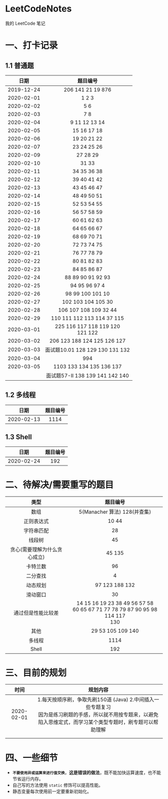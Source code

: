 # LeetCodeNotes
我的 LeetCode 笔记

# 一、打卡记录

## 1.1 普通题

|    日期    |                   题目编号                   |
| :--------: | :------------------------------------------: |
| 2019-12-24 |          206   141   21   19   876           |
| 2020-02-01 |                  1   2   3                   |
| 2020-02-02 |                    5   6                     |
| 2020-02-03 |                    7   8                     |
| 2020-02-04 |              9   11  12  13  14              |
| 2020-02-05 |                15  16  17  18                |
| 2020-02-06 |                19  20  21 22                 |
| 2020-02-07 |                23  24  25  26                |
| 2020-02-09 |                  27  28  29                  |
| 2020-02-10 |                    31  33                    |
| 2020-02-11 |                34  35  36  38                |
| 2020-02-12 |                39  40  41  42                |
| 2020-02-13 |                43  45  46  47                |
| 2020-02-14 |                48  49  50  51                |
| 2020-02-15 |                52  53  54  55                |
| 2020-02-16 |                56  57  58  59                |
| 2020-02-17 |                60  61  62  63                |
| 2020-02-18 |                64  65  66  67                |
| 2020-02-19 |                68  69  70  71                |
| 2020-02-20 |                72  73  74  75                |
| 2020-02-21 |                76  77  78  79                |
| 2020-02-22 |                80  81  82  83                |
| 2020-02-23 |                84  85  86  87                |
| 2020-02-24 |            88  89  90  91  92  93            |
| 2020-02-25 |              94  95  96  97  4               |
| 2020-02-26 |             98  99  100  101  10             |
| 2020-02-27 |            102  103  104  105  30            |
| 2020-02-28 |          106  107  108  109  32  44          |
| 2020-02-29 |       110  111  112  113  114  37  115       |
| 2020-03-01 | 225  116  117  118  119  120  <br />121  122 |
| 2020-03-02 |      206  123  188  124  125  126  127       |
| 2020-03-03 |     面试题10.01  128  129  130  131  132     |
| 2020-03-04 |                     994                      |
| 2020-03-05 |        1103  133  134  135  136  137         |
|            |     面试题57-II  138  139  141  142  140     |

## 1.2 多线程

|    日期    | 题目编号 |
| :--------: | :------: |
| 2020-02-13 |   1114   |

## 1.3 Shell

|    日期    | 题目编号 |
| :--------: | :------: |
| 2020-02-24 |   192    |



# 二、待解决/需要重写的题目

|             类型             |                           题目编号                           |
| :--------------------------: | :----------------------------------------------------------: |
|             数组             |                5(Manacher 算法)  128(并查集)                 |
|          正则表达式          |                            10  44                            |
|          字符串匹配          |                              28                              |
|            线段树            |                              45                              |
| 贪心(需要理解为什么贪心成立) |                           45  135                            |
|           卡特兰数           |                              96                              |
|           二分查找           |                              4                               |
|           动态规划           |                      97  123  188  132                       |
|           滑动窗口           |                              30                              |
|      通过但是性能比较差      | 14  15  16  19  23  38  49  56  57  58<br />60  65  67  71  77  78  79  87  90  95  98  114  117<br />130 |
|             其他             |                    29  53  105  109  140                     |
|            多线程            |                             1114                             |
|            Shell             |                             192                              |



# 三、目前的规划

|    时间    |                           规划内容                           |
| :--------: | :----------------------------------------------------------: |
| 2020-02-01 | 1.每天按顺序刷，争取先刷150道 (Java)  2.中间插入一些专题复习 <br />因为是练习刷题的手感，所以就不用按专题来，以避免陷入思维定式，而学习某个类型专题时，刷专题可以帮助理解 |
|            |                                                              |
|            |                                                              |

#  四、一些细节

+   **`不要使用异或运算来进行值交换`**，**这是错误的做法**，既不能加快运算速度，也不能节省运行内存。
+   自己写的方法使用 `static` 修饰可以提高性能。 
+   静态变量每次使用前一定要重新初始化。